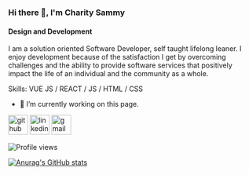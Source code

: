 ### Hi there 👋, I'm Charity Sammy
#### Design and Development
I am a solution oriented Software Developer, self taught lifelong leaner. I enjoy development because of the satisfaction I get by overcoming challenges and the ability to provide software services that positively impact the life of an individual and the community as a whole.

Skills: VUE JS / REACT / JS / HTML / CSS

- 🔭 I’m currently working on this page. 


[<img src='https://cdn.jsdelivr.net/npm/simple-icons@3.0.1/icons/github.svg' alt='github' height='40'>](https://github.com/Charity012)  [<img src='https://cdn.jsdelivr.net/npm/simple-icons@3.0.1/icons/linkedin.svg' alt='linkedin' height='40'>](https://www.linkedin.com/in/www.linkedin.com/in/charity-sammy/)  [<img src='https://cdn.jsdelivr.net/npm/simple-icons@3.0.1/icons/gmail.svg' alt='gmail' height='40'>](sammycharity@gmail.com)  

![Profile views](https://gpvc.arturio.dev/Charity012)  

[![Anurag's GitHub stats](https://github-readme-stats.vercel.app/api?username=Charity012)](https://github.com/anuraghazra/github-readme-stats)
